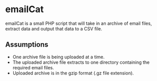 # emailCat
emailCat is a small PHP script that will take in an archive of email files, extract data and output that data to a CSV file.

## Assumptions
- One archive file is being uploaded at a time.
- The uploaded archive file extracts to one directory containing the required email files.
- Uploaded archive is in the gzip format (.gz file extension).